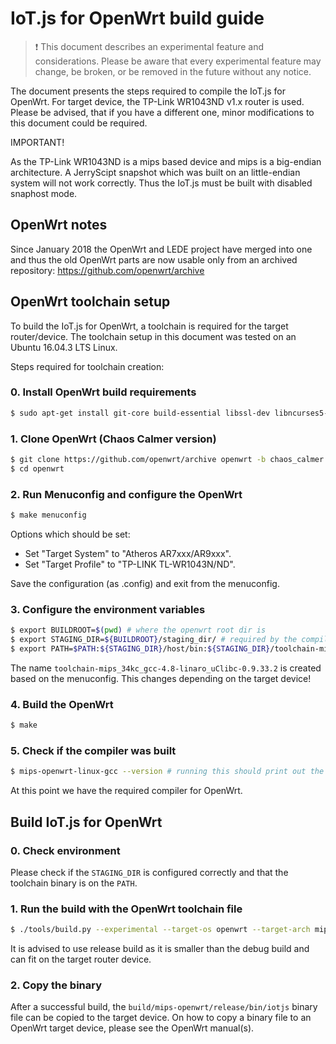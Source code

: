 # IoT.js for OpenWrt build guide

> :exclamation: This document describes an experimental feature and considerations.
Please be aware that every experimental feature may change, be broken,
or be removed in the future without any notice.


The document presents the steps required to compile the IoT.js
for OpenWrt. For target device, the TP-Link WR1043ND v1.x router is
used. Please be advised, that if you have a different one, minor
modifications to this document could be required.


IMPORTANT!

As the TP-Link WR1043ND is a mips based device and mips is a big-endian
architecture. A JerryScipt snapshot which was built on an little-endian
system will not work correctly. Thus the IoT.js must be
built with disabled snaphost mode.

## OpenWrt notes

Since January 2018 the OpenWrt and LEDE project have merged into one
and thus the old OpenWrt parts are now usable only from
an archived repository: https://github.com/openwrt/archive

## OpenWrt toolchain setup

To build the IoT.js for OpenWrt, a toolchain is required for
the target router/device. The toolchain setup in this document was
tested on an Ubuntu 16.04.3 LTS Linux.

Steps required for toolchain creation:

### 0. Install OpenWrt build requirements
```sh
$ sudo apt-get install git-core build-essential libssl-dev libncurses5-dev unzip gawk zlib1g-dev subversion mercurial
```

### 1. Clone OpenWrt (Chaos Calmer version)

```sh
$ git clone https://github.com/openwrt/archive openwrt -b chaos_calmer
$ cd openwrt
```

### 2. Run Menuconfig and configure the OpenWrt

```sh
$ make menuconfig
```

Options which should be set:
* Set "Target System" to "Atheros AR7xxx/AR9xxx".
* Set "Target Profile" to "TP-LINK TL-WR1043N/ND".

Save the configuration (as .config) and exit from the menuconfig.

### 3. Configure the environment variables

```sh
$ export BUILDROOT=$(pwd) # where the openwrt root dir is
$ export STAGING_DIR=${BUILDROOT}/staging_dir/ # required by the compiler
$ export PATH=$PATH:${STAGING_DIR}/host/bin:${STAGING_DIR}/toolchain-mips_34kc_gcc-4.8-linaro_uClibc-0.9.33.2/bin/
```

The name `toolchain-mips_34kc_gcc-4.8-linaro_uClibc-0.9.33.2` is created based on the menuconfig.
This changes depending on the target device!

### 4. Build the OpenWrt

```sh
$ make
```

### 5. Check if the compiler was built

```sh
$ mips-openwrt-linux-gcc --version # running this should print out the version information
```

At this point we have the required compiler for OpenWrt.


## Build IoT.js for OpenWrt

### 0. Check environment

Please check if the `STAGING_DIR` is configured correctly and that the toolchain binary is on the `PATH`.

### 1. Run the build with the OpenWrt toolchain file

```sh
$ ./tools/build.py --experimental --target-os openwrt --target-arch mips --no-snapshot --buildtype=release
```

It is advised to use release build as it is smaller than the debug build and can fit on the
target router device.

### 2. Copy the binary

After a successful build, the `build/mips-openwrt/release/bin/iotjs`
binary file can be copied to the target device.
On how to copy a binary file to an OpenWrt target device, please see the OpenWrt manual(s).
